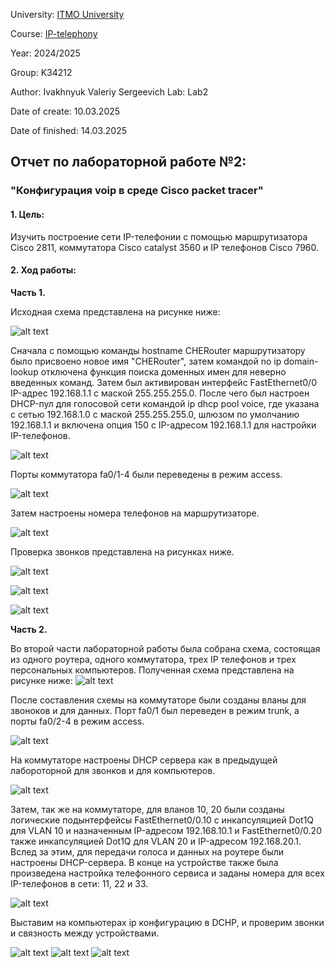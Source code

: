University: [ITMO University](https://itmo.ru/ru/)

Course: [IP-telephony](https://itmo-ict-faculty.github.io/ip-telephony/)

Year: 2024/2025

Group: K34212

Author: Ivakhnyuk Valeriy Sergeevich
Lab: Lab2

Date of create: 10.03.2025

Date of finished: 14.03.2025


## Отчет по лабораторной работе №2:
### "Конфигурация voip в среде Сisco packet tracer"

#### 1. Цель:
   Изучить построение сети IP-телефонии с помощью маршрутизатора Cisco 2811, коммутатора Cisco catalyst 3560 и IP телефонов Cisco 7960.

#### 2. Ход работы:

**Часть 1.**

Исходная схема представлена на рисунке ниже:

![alt text](image.png)

Сначала с помощью команды hostname CHERouter маршрутизатору было присвоено новое имя "CHERouter", затем командой no ip domain-lookup отключена функция поиска доменных имен для неверно введенных команд. Затем был активирован интерфейс FastEthernet0/0 IP-адрес 192.168.1.1 с маской 255.255.255.0. После чего был настроен DHCP-пул для голосовой сети командой ip dhcp pool voice, где указана с сетью 192.168.1.0 с маской 255.255.255.0, шлюзом по умолчанию 192.168.1.1 и включена опция 150 с IP-адресом 192.168.1.1 для настройки IP-телефонов.

![alt text](sBZdOR647H.png)


Порты коммутатора fa0/1-4 были переведены в режим access.

![alt text](W87VoeBBUx.png)


Затем настроены номера телефонов на маршрутизаторе.

![alt text](njfRre3ZgJ.png)

Проверка звонков представлена на рисунках ниже.

![alt text](OAWZkglrXR.png)

![alt text](eRJdeFm3Vg.png)

![alt text](j4U0UErAHl.png)

  **Часть 2.**

Во второй части лабораторной работы была собрана схема, состоящая из одного роутера, одного коммутатора, трех IP телефонов и трех персональных компьютеров. Полученная схема представлена на рисунке ниже:
![alt text](image-1.png)

После составления схемы на коммутаторе были созданы вланы для звоноков и для данных. Порт fa0/1 был переведен в режим trunk, а порты fa0/2-4 в режим access. 

![alt text](wyh2fCRhcV.png)

На коммутаторе настроены DHCP сервера как в предыдущей лабороторной для звонков и для компьютеров.

![alt text](Cf5tRc5TTI.png)

Затем, так же на коммутаторе, для вланов 10, 20 были созданы логические подынтерфейсы FastEthernet0/0.10 с инкапсуляцией Dot1Q для VLAN 10 и назначенным IP-адресом 192.168.10.1 и FastEthernet0/0.20 также инкапсуляцией Dot1Q для VLAN 20 и IP-адресом 192.168.20.1. Вслед за этим, для передачи голоса и данных на роутере были настроены DHCP-сервера. В конце на устройстве также была произведена настройка телефонного сервиса и заданы номера для всех IP-телефонов в сети: 11, 22 и 33.

![alt text](6PBsXbRbNF.png)

Выставим на компьютерах ip конфигурацию в DCHP, и проверим звонки и связность между устройствами.

![alt text](O0T6dwA78t.png)
![alt text](r34oTh53Wq.png) 
![alt text](9pmlL0TTMh.png)




